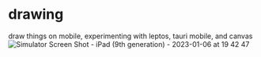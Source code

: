 # drawing
draw things on mobile, experimenting with leptos, tauri mobile, and canvas
![Simulator Screen Shot - iPad (9th generation) - 2023-01-06 at 19 42 47](https://user-images.githubusercontent.com/34420038/211128446-40bf162e-209b-49ad-8abc-e5e035819b63.png)
